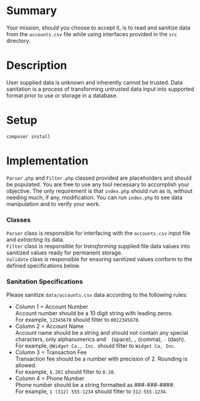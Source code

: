 # Summary
Your mission, should you choose to accept it, is to read and sanitize data from the `accounts.csv` file while using interfaces provided in the `src` directory.

# Description
User supplied data is unknown and inherently cannot be trusted. Data sanitation is a process of transforming untrusted data input into supported format prior to use or storage in a database.

# Setup
`composer install`

# Implementation
`Parser.php` and `Filter.php` classed provided are placeholders and should be populated. You are free to use any tool necessary to accomplish your objective. The only requirement is that `index.php` should run as is, without needing much, if any, modification. You can run `index.php` to see data manipulation and to verify your work.

### Classes
`Parser` class is responsible for interfacing with the `accounts.csv` input file and _extracting_ its data.  
`Filter` class is responsible for _transforming_ supplied file data values into sanitized values ready for permanent storage.  
`Validate` class is responsible for ensuring sanitized values conform to the defined specifications below.  

### Sanitation Specifications
Please sanitize `data/accounts.csv` data according to the following rules:

* Column 1 = Account Number  
  Account number should be a 10 digit string with leading zeros.   
  For example, `12345678` should filter to `0012345678`.  
* Column 2 = Account Name  
  Account name should be a string and should not contain any special characters, only alphanumerics and ` ` (space), `,` (comma), `-` (dash).  
  For example, `@Widget Co., Inc.` should filter to `Widget Co, Inc`.  
* Column 3 = Transaction Fee  
  Transaction fee should be a number with precision of 2. Rounding is allowed.  
  For example, `$.201` should filter to `0.20`.  
* Column 4 = Phone Number  
  Phone number should be a string formatted as ###-###-####.  
  For example, `1 (312) 555-1234` should filter to `312-555-1234`.  
